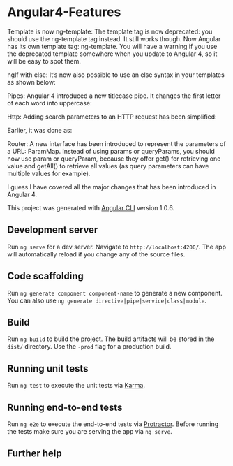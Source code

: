 # Angular4-Features


Template is now ng-template: 
The template tag is now deprecated: you should use the ng-template tag instead. It still works though. Now Angular has its own template tag: ng-template. You will have a warning if you use the deprecated template somewhere when you update to Angular 4, so it will be easy to spot them.

ngIf with else: 
It’s now also possible to use an else syntax in your templates as shown below:

Pipes: 
Angular 4 introduced a new titlecase pipe. It changes the first letter of each word into uppercase:

Http: 
Adding search parameters to an HTTP request has been simplified:

Earlier, it was done as:


Router: 
A new interface has been introduced to represent the parameters of a URL: ParamMap. Instead of using params or queryParams, you should now use param or queryParam, because they offer get() for retrieving one value and getAll() to retrieve all values (as query parameters can have multiple values for example).

I guess I have covered all the major changes that has been introduced in Angular 4.


This project was generated with [Angular CLI](https://github.com/angular/angular-cli) version 1.0.6.

## Development server

Run `ng serve` for a dev server. Navigate to `http://localhost:4200/`. The app will automatically reload if you change any of the source files.

## Code scaffolding

Run `ng generate component component-name` to generate a new component. You can also use `ng generate directive|pipe|service|class|module`.

## Build

Run `ng build` to build the project. The build artifacts will be stored in the `dist/` directory. Use the `-prod` flag for a production build.

## Running unit tests

Run `ng test` to execute the unit tests via [Karma](https://karma-runner.github.io).

## Running end-to-end tests

Run `ng e2e` to execute the end-to-end tests via [Protractor](http://www.protractortest.org/).
Before running the tests make sure you are serving the app via `ng serve`.

## Further help

